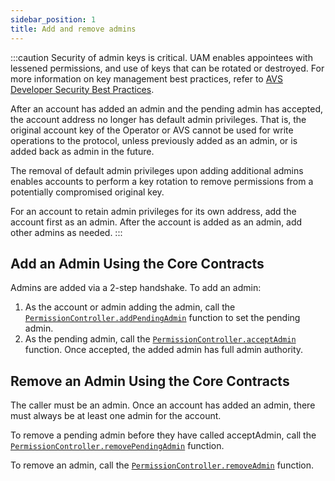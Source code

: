 ```yaml
---
sidebar_position: 1
title: Add and remove admins
---
```


:::caution
Security of admin keys is critical. UAM enables appointees with lessened permissions, and use of keys that can be rotated or 
destroyed. For more information on key management best practices, refer to [AVS Developer Security Best Practices](../../../Reference/avs-developer-best-practices.md).

After an account has added an admin and the pending admin has accepted, the account address no 
longer has default admin privileges. That is, the original account key of the Operator or AVS cannot be
used for write operations to the protocol, unless previously added as an admin, or is added back as admin in the future. 

The removal of default admin privileges upon adding additional admins enables accounts 
to perform a key rotation to remove permissions from a potentially compromised original key. 

For an account to retain admin 
privileges for its own address, add the account first as an admin. After the account is added as an admin, add other admins as needed.
:::

## Add an Admin Using the Core Contracts

Admins are added via a 2-step handshake. To add an admin:
1. As the account or admin adding the admin, call the [`PermissionController.addPendingAdmin`](https://github.com/Layr-Labs/eigenlayer-contracts/blob/dev/docs/permissions/PermissionController.md#addpendingadmin) function to set the pending admin.
2. As the pending admin, call the [`PermissionController.acceptAdmin`](https://github.com/Layr-Labs/eigenlayer-contracts/blob/dev/docs/permissions/PermissionController.md#acceptadmin) function. Once accepted, the added admin has full admin authority.

## Remove an Admin Using the Core Contracts

The caller must be an admin. Once an account has added an admin, there must always be at least one admin for the account. 

To remove a pending admin before they have called acceptAdmin, call the [`PermissionController.removePendingAdmin`](https://github.com/Layr-Labs/eigenlayer-contracts/blob/dev/docs/permissions/PermissionController.md#removependingadmin) function.

To remove an admin, call the [`PermissionController.removeAdmin`](https://github.com/Layr-Labs/eigenlayer-contracts/blob/dev/docs/permissions/PermissionController.md#removeadmin) function.
